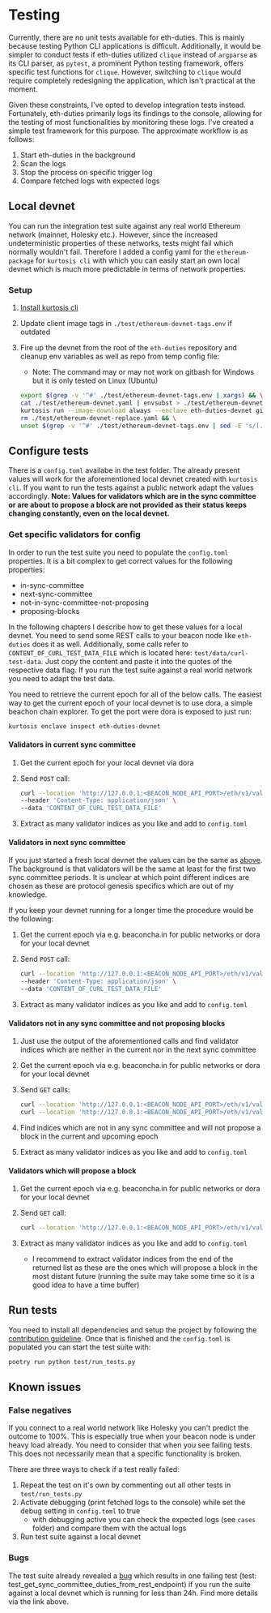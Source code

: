 # Testing

Currently, there are no unit tests available for eth-duties. This is mainly because testing Python CLI applications is difficult. Additionally, it would be simpler to conduct tests if eth-duties utilized `clique` instead of `argparse` as its CLI parser, as `pytest`, a prominent Python testing framework, offers specific test functions for `clique`. However, switching to `clique` would require completely redesigning the application, which isn't practical at the moment.

Given these constraints, I've opted to develop integration tests instead. Fortunately, eth-duties primarily logs its findings to the console, allowing for the testing of most functionalities by monitoring these logs. I've created a simple test framework for this purpose. The approximate workflow is as follows:

1. Start eth-duties in the background
1. Scan the logs
1. Stop the process on specific trigger log
1. Compare fetched logs with expected logs

## Local devnet

You can run the integration test suite against any real world Ethereum network (mainnet, Holesky etc.). However, since the increased undeterministic properties of these networks, tests might fail which normally wouldn't fail. Therefore I added a config yaml for the `ethereum-package` for `kurtosis cli` with which you can easily start an own local devnet which is much more predictable in terms of network properties.

### Setup

1. [Install kurtosis cli](https://docs.kurtosis.com/install/)
1. Update client image tags in `./test/ethereum-devnet-tags.env` if outdated
1. Fire up the devnet from the root of the `eth-duties` repository and cleanup env variables as well as repo from temp config file:
    - Note: The command may or may not work on gitbash for Windows but it is only tested on Linux (Ubuntu)

    ```bash
    export $(grep -v '^#' ./test/ethereum-devnet-tags.env | xargs) && \
    cat ./test/ethereum-devnet.yaml | envsubst > ./test/ethereum-devnet-replace.yaml && \
    kurtosis run --image-download always --enclave eth-duties-devnet github.com/ethpandaops/ethereum-package --args-file ./test/ethereum-devnet-replace.yaml && \
    rm ./test/ethereum-devnet-replace.yaml && \
    unset $(grep -v '^#' ./test/ethereum-devnet-tags.env | sed -E 's/(.*)=.*/\1/' | xargs)
    ```

## Configure tests

There is a `config.toml` availabe in the test folder. The already present values will work for the aforementioned local devnet created with `kurtosis cli`. If you want to run the tests against a public network adapt the values accordingly. **Note: Values for validators which are in the sync committee or are about to propose a block are not provided as their status keeps changing constantly, even on the local devnet.**

### Get specific validators for config

In order to run the test suite you need to populate the `config.toml` properties. It is a bit complex to get correct values for the following properties:

- in-sync-committee
- next-sync-committee
- not-in-sync-committee-not-proposing
- proposing-blocks

In the following chapters I describe how to get these values for a local devnet. You need to send some REST calls to your beacon node like `eth-duties` does it as well. Additionally, some calls refer to `CONTENT_OF_CURL_TEST_DATA_FILE` which is located here: `test/data/curl-test-data`. Just copy the content and paste it into the quotes of the respective data flag. If you run the test suite against a real world network you need to adapt the test data.

You need to retrieve the current epoch for all of the below calls. The easiest way to get the current epoch of your local devnet is to use dora, a simple beachon chain explorer. To get the port were dora is exposed to just run:

```bash
kurtosis enclave inspect eth-duties-devnet
```

#### Validators in current sync committee

1. Get the current epoch for your local devnet via dora
1. Send `POST` call:

    ```bash
    curl --location 'http://127.0.0.1:<BEACON_NODE_API_PORT>/eth/v1/validator/duties/sync/<CURRENT_EPOCH>' \
    --header 'Content-Type: application/json' \
    --data 'CONTENT_OF_CURL_TEST_DATA_FILE'
    ```

1. Extract as many validator indices as you like and add to `config.toml`

#### Validators in next sync committee

If you just started a fresh local devnet the values can be the same as [above](#validators-in-current-sync-committee). The background is that validators will be the same at least for the first two sync committee periods. It is unclear at which point different indices are chosen as these are protocol genesis specifics which are out of my knowledge.

If you keep your devnet running for a longer time the procedure would be the following:

1. Get the current epoch via e.g. beaconcha.in for public networks or dora for your local devnet
1. Send `POST` call:

    ```bash
    curl --location 'http://127.0.0.1:<BEACON_NODE_API_PORT>/eth/v1/validator/duties/sync/<CURRENT_EPOCH+256>' \
    --header 'Content-Type: application/json' \
    --data 'CONTENT_OF_CURL_TEST_DATA_FILE'
    ```

1. Extract as many validator indices as you like and add to `config.toml`

#### Validators not in any sync committee and not proposing blocks

1. Just use the output of the aforementioned calls and find validator indices which are neither in the current nor in the next sync committee
1. Get the current epoch via e.g. beaconcha.in for public networks or dora for your local devnet
1. Send `GET` calls:

    ```bash
    curl --location 'http://127.0.0.1:<BEACON_NODE_API_PORT>/eth/v1/validator/duties/proposer/<CURRENT_EPOCH>'
    curl --location 'http://127.0.0.1:<BEACON_NODE_API_PORT>/eth/v1/validator/duties/proposer/<CURRENT_EPOCH+1>'
    ```

1. Find indices which are not in any sync committee and will not propose a block in the current and upcoming epoch
1. Extract as many validator indices as you like and add to `config.toml`

#### Validators which will propose a block

1. Get the current epoch via e.g. beaconcha.in for public networks or dora for your local devnet
1. Send `GET` call:

    ```bash
    curl --location 'http://127.0.0.1:<BEACON_NODE_API_PORT>/eth/v1/validator/duties/proposer/<CURRENT_EPOCH+1>'
    ```

1. Extract as many validator indices as you like and add to `config.toml`
    - I recommend to extract validator indices from the end of the returned list as these are the ones which will propose a block in the most distant future (running the suite may take some time so it is a good idea to have a time buffer)

## Run tests

You need to install all dependencies and setup the project by following the [contribution guideline](contribute.md/#installation). Once that is finished and the `config.toml` is populated you can start the test suite with:

```bash
poetry run python test/run_tests.py
```

## Known issues

### False negatives

If you connect to a real world network like Holesky you can't predict the outcome to 100%. This is especially true when your beacon node is under heavy load already. You need to consider that when you see failing tests. This does not necessarily mean that a specific functionality is broken.

There are three ways to check if a test really failed:

1. Repeat the test on it's own by commenting out all other tests in `test/run_tests.py`
1. Activate debugging (print fetched logs to the console) while set the debug setting in `config.toml` to true
    - with debugging active you can check the expected logs (see `cases` folder) and compare them with the actual logs
1. Run test suite against a local devnet

### Bugs

The test suite already revealed a [bug](https://github.com/TobiWo/eth-duties/issues/78) which results in one failing test (test: test_get_sync_committee_duties_from_rest_endpoint) if you run the suite against a local devnet which is running for less than 24h. Find more details via the link above.
